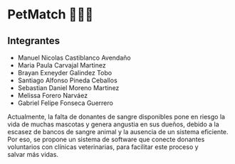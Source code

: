 # PetMatch 🐾💚💉

## Integrantes
- Manuel Nicolas Castiblanco Avendaño
- Maria Paula Carvajal Martinez
- Brayan Exneyder Galindez Tobo
- Santiago Alfonso Pineda Ceballos
- Sebastian Daniel Moreno Martinez
- Melissa Forero Narváez
- Gabriel Felipe Fonseca Guerrero

Actualmente, la falta de donantes de sangre disponibles pone en riesgo la vida de muchas mascotas y genera angustia en sus dueños, debido a la escasez de bancos de sangre animal y la ausencia de un sistema eficiente. Por eso, se propone un sistema de software que conecte donantes voluntarios con clínicas veterinarias, para facilitar este proceso y salvar más vidas.

